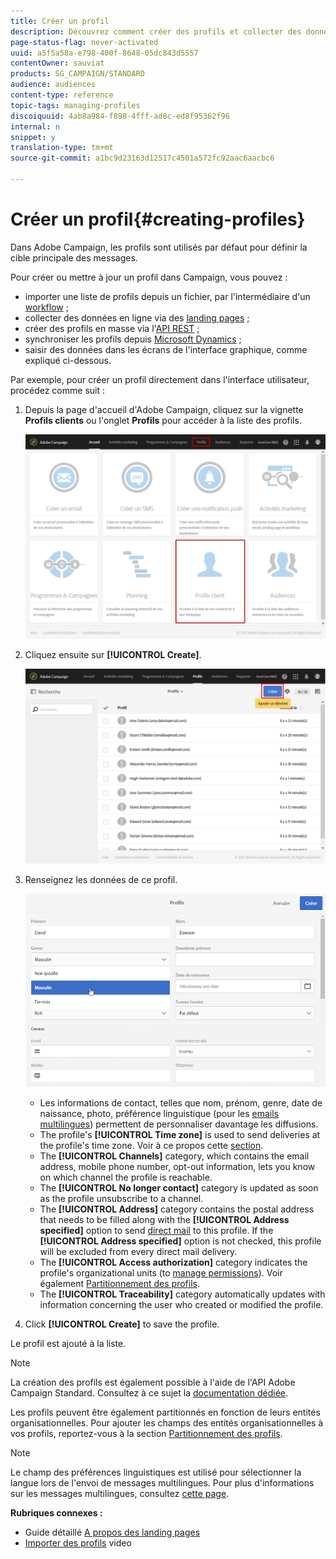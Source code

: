 ```yaml
---
title: Créer un profil
description: Découvrez comment créer des profils et collecter des données sur vos contacts à l'aide des API, des fonctionnalités d'import, de l'acquisition en ligne et des mises à jour automatiques ou manuelles.
page-status-flag: never-activated
uuid: a5f5a58a-e798-400f-8648-05dc843d5557
contentOwner: sauviat
products: SG_CAMPAIGN/STANDARD
audience: audiences
content-type: reference
topic-tags: managing-profiles
discoiquuid: 4ab8a984-f898-4fff-ad8c-ed8f95362f96
internal: n
snippet: y
translation-type: tm+mt
source-git-commit: a1bc9d23163d12517c4501a572fc92aac6aacbc6

---
```



# Créer un profil{#creating-profiles}

Dans Adobe Campaign, les profils sont utilisés par défaut pour définir la cible principale des messages.

Pour créer ou mettre à jour un profil dans Campaign, vous pouvez :

* importer une liste de profils depuis un fichier, par l&#39;intermédiaire d&#39;un [workflow](../../automating/using/importing-data.md#example--import-workflow-template) ;
* collecter des données en ligne via des [landing pages](../../channels/using/getting-started-with-landing-pages.md) ;
* créer des profils en masse via l&#39;[API REST](../../api/using/about-campaign-standard-apis.md) ;
* synchroniser les profils depuis [Microsoft Dynamics](../../integrating/using/working-with-campaign-standard-and-microsoft-dynamics-365.md) ;
* saisir des données dans les écrans de l&#39;interface graphique, comme expliqué ci-dessous.

Par exemple, pour créer un profil directement dans l&#39;interface utilisateur, procédez comme suit :

1. Depuis la page d&#39;accueil d&#39;Adobe Campaign, cliquez sur la vignette **Profils clients** ou l&#39;onglet **Profils** pour accéder à la liste des profils.

   ![](assets/profile_creation_1.png)

1. Cliquez ensuite sur **[!UICONTROL Create]**.

   ![](assets/profile_creation.png)

1. Renseignez les données de ce profil.

   ![](assets/profile_creation1.png)

   * Les informations de contact, telles que nom, prénom, genre, date de naissance, photo, préférence linguistique (pour les [emails multilingues](../../channels/using/creating-a-multilingual-email.md)) permettent de personnaliser davantage les diffusions.
   * The profile&#39;s **[!UICONTROL Time zone]** is used to send deliveries at the profile&#39;s time zone. Voir à ce propos cette [section](../../sending/using/sending-messages-at-the-recipient-s-time-zone.md).
   * The **[!UICONTROL Channels]** category, which contains the email address, mobile phone number, opt-out information, lets you know on which channel the profile is reachable.
   * The **[!UICONTROL No longer contact]** category is updated as soon as the profile unsubscribe to a channel.
   * The **[!UICONTROL Address]** category contains the postal address that needs to be filled along with the **[!UICONTROL Address specified]** option to send [direct mail](../../channels/using/about-direct-mail.md) to this profile. If the **[!UICONTROL Address specified]** option is not checked, this profile will be excluded from every direct mail delivery.
   * The **[!UICONTROL Access authorization]** category indicates the profile&#39;s organizational units (to [manage permissions](../../administration/using/about-access-management.md)). Voir également [Partitionnement des profils](../../administration/using/organizational-units.md#partitioning-profiles).
   * The **[!UICONTROL Traceability]** category automatically updates with information concerning the user who created or modified the profile.

1. Click **[!UICONTROL Create]** to save the profile.

Le profil est ajouté à la liste.

>[!NOTE]
>
>La création des profils est également possible à l&#39;aide de l&#39;API Adobe Campaign Standard. Consultez à ce sujet la [documentation dédiée](../../api/using/creating-profiles.md).

Les profils peuvent être également partitionnés en fonction de leurs entités organisationnelles. Pour ajouter les champs des entités organisationnelles à vos profils, reportez-vous à la section [Partitionnement des profils](../../administration/using/organizational-units.md#partitioning-profiles).

>[!NOTE]
>
>Le champ des préférences linguistiques est utilisé pour sélectionner la langue lors de l&#39;envoi de messages multilingues. Pour plus d&#39;informations sur les messages multilingues, consultez [cette page](../../channels/using/creating-a-multilingual-email.md).

**Rubriques connexes :**

* Guide détaillé [A propos des landing pages](../../channels/using/getting-started-with-landing-pages.md)
* [Importer des profils](https://video.tv.adobe.com/v/24993?captions=fre_fr) video
